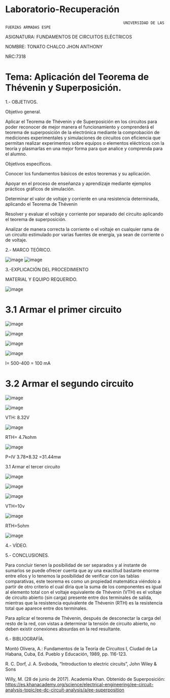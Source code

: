# Laboratorio-Recuperación
                                                        UNIVERSIDAD DE LAS FUERZAS ARMADAS ESPE
ASIGNATURA: FUNDAMENTOS DE CIRCUITOS ELÉCTRICOS 

NOMBRE: TONATO CHALCO JHON ANTHONY

NRC:7318

# Tema: Aplicación del Teorema de Thévenin y Superposición.

1.- OBJETIVOS.

Objetivo general.

Aplicar el Teorema de Thévenin y de Superposición en los circuitos para poder reconocer de mejor manera el funcionamiento y comprenderá el teorema de superposición de la electrónica mediante la comprobación de mediciones experimentales y simulaciones de circuitos con eficiencia que permitan realizar experimentos sobre equipos o elementos eléctricos con la teoría y plasmarlas en una mejor forma para que analice y comprenda para el alumno.

Objetivos específicos.

Conocer los fundamentos básicos de estos teoremas y su aplicación.

Apoyar en el proceso de enseñanza y aprendizaje mediante ejemplos prácticos gráficos de simulación.

Determinar el valor de voltaje y corriente en una resistencia determinada, aplicando el Teorema de Thévenin

Resolver y evaluar el voltaje y corriente por separado del circuito aplicando el teorema de superposición.

Analizar de manera correcta la corriente o el voltaje en cualquier rama de un circuito estimulado por varias fuentes de energía, ya sean de corriente o de voltaje.

2.- MARCO TEÓRICO.

![image](https://user-images.githubusercontent.com/105689577/184784506-1a2474f5-c7f0-4f86-ba84-7c22007c770d.png)
![image](https://user-images.githubusercontent.com/105689577/184787957-5135f7ef-5f06-4d94-b421-968a119d90e8.png)

3.-EXPLICACIÓN DEL PROCEDIMIENTO

MATERIAL Y EQUIPO REQUERIDO.

![image](https://user-images.githubusercontent.com/105689577/184788000-57a3e30b-94b4-49fd-a998-4c3b3ef9b7d5.png)

# 3.1 Armar el primer circuito

![image](https://user-images.githubusercontent.com/105689577/184789219-1b6dd818-6e85-4c78-bcca-62b0640beae9.png)

![image](https://user-images.githubusercontent.com/105689577/184790192-8b55de0d-53a4-4f2f-97fb-db176595946a.png)

![image](https://user-images.githubusercontent.com/105689577/184790296-e547678a-bacb-467c-833e-efc8cb02379f.png)

![image](https://user-images.githubusercontent.com/105689577/184790410-a6cebe57-d367-41bf-b7b3-3d7d648b8baa.png)

I= 500-400 = 100 mA

# 3.2 Armar el segundo circuito

![image](https://user-images.githubusercontent.com/105689577/184790813-1969710e-61ed-4d38-8992-834ee7f382dd.png)

![image](https://user-images.githubusercontent.com/105689577/184792760-534a7449-37fb-4a9a-9b84-6b8f6ad8c334.png)

VTH: 8.32V

![image](https://user-images.githubusercontent.com/105689577/184792946-b32c4458-242d-4ce8-a9e1-2aa6fa36107d.png)

RTH= 4.7kohm

![image](https://user-images.githubusercontent.com/105689577/184793650-19bb87e2-b603-4782-9774-172155d2a47b.png)

P=IV
3.78*8.32
=31.44mw

3.1 Armar el tercer circuito

![image](https://user-images.githubusercontent.com/105689577/184793851-1fe562b9-ae68-44ec-83b6-8b1005388829.png)

![image](https://user-images.githubusercontent.com/105689577/184794743-cddfe5fb-b3f0-45ca-95d6-75f149ee4cac.png)

![image](https://user-images.githubusercontent.com/105689577/184794972-eb192b03-de36-4eef-9554-bd328a3ac9aa.png)

VTH=10v

![image](https://user-images.githubusercontent.com/105689577/184795248-4df0b856-152d-4bd7-862a-2ee4acff3f7a.png)

RTH=5ohm

![image](https://user-images.githubusercontent.com/105689577/184797141-048e1441-6842-405f-8104-0ba147045fa4.png)

4.- VÍDEO.

5.- CONCLUSIONES.

Para concluir tienen la posibilidad de ser separados y al instante de sumarlos se puede ofrecer cuenta que ay una exactitud bastante enorme entre ellos y lo tenemos la posibilidad de verificar con las tablas comparativas, este teorema es como un propiedad matemática viéndolo a partir de otro criterio el cual diria que la suma de los componentes es igual al elemento total con el voltaje equivalente de Thévenin (VTH) es el voltaje de circuito abierto (sin carga) presente entre dos terminales de salida, mientras que la resistencia equivalente de Thévenin (RTH) es la resistencia total que aparece entre dos terminales.

Para aplicar el teorema de Thévenin, después de desconectar la carga del resto de la red, con vistas a determinar la tensión de circuito abierto, no deben existir conexiones absurdas en la red resultante. 

6.- BIBLIOGRAFÍA.

Montó Olivera, A.: Fundamentos de la Teoría de Circuitos I, Ciudad de La Habana, Cuba, Ed. Pueblo y Educación, 1989, pp. 116-123.

R. C. Dorf, J. A. Svoboda, “Introduction to electric circuits”, 
John Wiley & Sons

Willy, M. (28 de junio de 2017). Academia Khan. Obtenido de Superposición: https://es.khanacademy.org/science/electrical-engineering/ee-circuit-analysis-topic/ee-dc-circuit-analysis/a/ee-superposition





